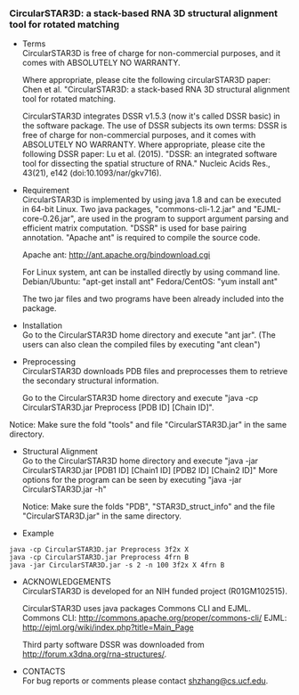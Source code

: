 ### CircularSTAR3D: a stack-based RNA 3D structural alignment tool for rotated matching

* Terms\
CircularSTAR3D is free of charge for non-commercial purposes, and it comes
with ABSOLUTELY NO WARRANTY.

	Where appropriate, please cite the following circularSTAR3D paper:
Chen et al. "CircularSTAR3D: a stack-based RNA 3D structural alignment tool for rotated matching.

	CircularSTAR3D integrates DSSR v1.5.3 (now it's called DSSR basic) in the software package. 
The use of DSSR subjects its own terms:
DSSR is free of charge for non-commercial purposes, and it comes
with ABSOLUTELY NO WARRANTY. 
Where appropriate, please cite the following DSSR paper:
Lu et al. (2015). "DSSR: an integrated software tool for
 dissecting the spatial structure of RNA." Nucleic Acids
 Res., 43(21), e142 (doi:10.1093/nar/gkv716).

* Requirement\
CircularSTAR3D is implemented by using java 1.8 and can be executed in 64-bit 
Linux. Two java packages, "commons-cli-1.2.jar" and "EJML-core-0.26.jar", 
are used in the program to support argument parsing and efficient 
matrix computation. "DSSR" is used for base pairing annotation. 
"Apache ant" is required to compile the source code.

	Apache ant: http://ant.apache.org/bindownload.cgi 
	
	For Linux system, ant can be installed directly by using command line.
Debian/Ubuntu: "apt-get install ant"
Fedora/CentOS: "yum install ant"

	The two jar files and two programs have been already included into 
the package.

* Installation\
Go to the CircularSTAR3D home directory and execute "ant jar".
(The users can also clean the compiled files by executing "ant clean")

* Preprocessing\
CircularSTAR3D downloads PDB files and preprocesses them to retrieve the 
secondary structural information.

	Go to the CircularSTAR3D home directory and execute 
"java -cp CircularSTAR3D.jar Preprocess [PDB ID] [Chain ID]".

Notice: Make sure the fold "tools" and file "CircularSTAR3D.jar" in the same directory. 

* Structural Alignment\
Go to the CircularSTAR3D home directory and execute 
"java -jar CircularSTAR3D.jar [PDB1 ID] [Chain1 ID] [PDB2 ID] [Chain2 ID]"
More options for the program can be seen by executing 
"java -jar CircularSTAR3D.jar -h"

	Notice: Make sure the folds "PDB", "STAR3D_struct_info" and the file "CircularSTAR3D.jar" 
in the same directory. 

* Example
```
java -cp CircularSTAR3D.jar Preprocess 3f2x X
java -cp CircularSTAR3D.jar Preprocess 4frn B
java -jar CircularSTAR3D.jar -s 2 -n 100 3f2x X 4frn B
```

* ACKNOWLEDGEMENTS\
CircularSTAR3D is developed for an NIH funded project (R01GM102515).

	CircularSTAR3D uses java packages Commons CLI and EJML.
Commons CLI: http://commons.apache.org/proper/commons-cli/
EJML: http://ejml.org/wiki/index.php?title=Main_Page

	Third party software DSSR was downloaded from http://forum.x3dna.org/rna-structures/.
  
* CONTACTS\
For bug reports or comments please contact shzhang@cs.ucf.edu.
